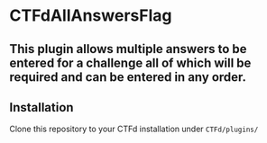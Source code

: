# CTFdAllAnswersFlag
## This plugin allows multiple answers to be entered for a challenge all of which will be required and can be entered in any order.
## Installation
Clone this repository to your CTFd installation under `CTFd/plugins/`
